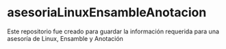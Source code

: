 # asesoriaLinuxEnsambleAnotacion
Este repositorio fue creado para guardar la información requerida para una asesoría de Linux, Ensamble y Anotación

